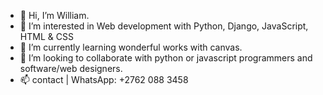 - 👋 Hi, I’m William. 
- 👀 I’m interested in Web development with Python, Django, JavaScript, HTML & CSS
- 🌱 I’m currently learning wonderful works with canvas.
- 💞️ I’m looking to collaborate with python or javascript programmers and software/web designers.
- 📫 contact | WhatsApp: +2762 088 3458
<!---
sir7williams/sir7williams is a ✨ special ✨ repository because its `README.md` (this file) appears on your GitHub profile.
You can click the Preview link to take a look at your changes.
--->
